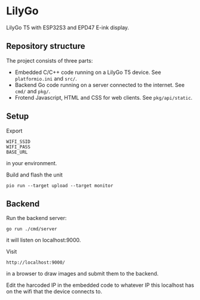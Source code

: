 # LilyGo

LilyGo T5 with ESP32S3 and EPD47 E-ink display.

## Repository structure

The project consists of three parts:
- Embedded C/C++ code running on a LilyGo T5 device. See `platformio.ini` and `src/`.
- Backend Go code running on a server connected to the internet. See `cmd/` and `pkg/`.
- Frotend Javascript, HTML and CSS for web clients. See `pkg/api/static`.

## Setup

Export
```
WIFI_SSID
WIFI_PASS
BASE_URL
```
in your environment.

Build and flash the unit
```
pio run --target upload --target monitor
```

## Backend

Run the backend server:
```
go run ./cmd/server
```
it will listen on localhost:9000.

Visit
```
http://localhost:9000/
```
in a browser to draw images and submit them to the backend.

Edit the harcoded IP in the embedded code to whatever IP this localhost
has on the wifi that the device connects to.
